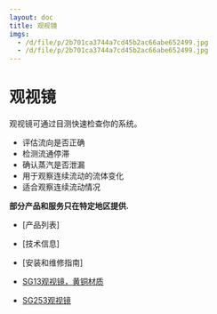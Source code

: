 ```yaml
---
layout: doc
title: 观视镜
imgs:
  - /d/file/p/2b701ca3744a7cd45b2ac66abe652499.jpg
  - /d/file/p/2b701ca3744a7cd45b2ac66abe652499.jpg
---
```


# 观视镜

观视镜可通过目测快速检查你的系统。

- 评估流向是否正确
- 检测流通停滞
- 确认蒸汽是否泄漏
- 用于观察连续流动的流体变化
- 适合观察连续流动情况

**部分产品和服务只在特定地区提供.**

- [产品列表]
- [技术信息]
- [安装和维修指南]

- [SG13观视镜，黄铜材质](/sight-glasses/SG13.html 'SG13观视镜，黄铜材质')
- [SG253观视镜](/sight-glasses/SG253.html 'SG253观视镜')
